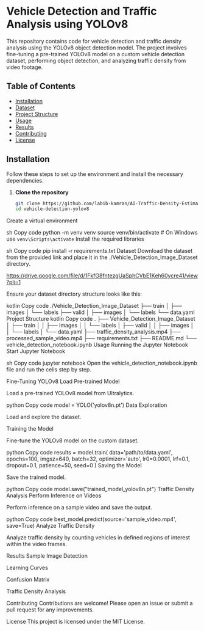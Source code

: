 ﻿# Vehicle Detection and Traffic Analysis using YOLOv8

This repository contains code for vehicle detection and traffic density analysis using the YOLOv8 object detection model. The project involves fine-tuning a pre-trained YOLOv8 model on a custom vehicle detection dataset, performing object detection, and analyzing traffic density from video footage.

## Table of Contents

- [Installation](#installation)
- [Dataset](#dataset)
- [Project Structure](#project-structure)
- [Usage](#usage)
- [Results](#results)
- [Contributing](#contributing)
- [License](#license)

## Installation

Follow these steps to set up the environment and install the necessary dependencies.

1. **Clone the repository**

   ```sh
   git clone https://github.com/labib-kamran/AI-Traffic-Density-Estimation.git
   cd vehicle-detection-yolov8
Create a virtual environment

sh
Copy code
python -m venv venv
source venv/bin/activate  # On Windows use `venv\Scripts\activate`
Install the required libraries

sh
Copy code
pip install -r requirements.txt
Dataset
Download the dataset from the provided link and place it in the ./Vehicle_Detection_Image_Dataset directory.

https://drive.google.com/file/d/1FkfG8fntezgUaSphCVbE1Keh60ycre41/view?pli=1

Ensure your dataset directory structure looks like this:

kotlin
Copy code
./Vehicle_Detection_Image_Dataset
├── train
│   ├── images
│   └── labels
├── valid
│   ├── images
│   └── labels
└── data.yaml
Project Structure
kotlin
Copy code
.
├── Vehicle_Detection_Image_Dataset
│   ├── train
│   │   ├── images
│   │   └── labels
│   ├── valid
│   │   ├── images
│   │   └── labels
│   └── data.yaml
├── traffic_density_analysis.mp4
├── processed_sample_video.mp4
├── requirements.txt
├── README.md
└── vehicle_detection_notebook.ipynb
Usage
Running the Jupyter Notebook
Start Jupyter Notebook

sh
Copy code
jupyter notebook
Open the vehicle_detection_notebook.ipynb file and run the cells step by step.

Fine-Tuning YOLOv8
Load Pre-trained Model

Load a pre-trained YOLOv8 model from Ultralytics.

python
Copy code
model = YOLO('yolov8n.pt')
Data Exploration

Load and explore the dataset.

Training the Model

Fine-tune the YOLOv8 model on the custom dataset.

python
Copy code
results = model.train(
    data='path/to/data.yaml',
    epochs=100,
    imgsz=640,
    batch=32,
    optimizer='auto',
    lr0=0.0001,
    lrf=0.1,
    dropout=0.1,
    patience=50,
    seed=0
)
Saving the Model

Save the trained model.

python
Copy code
model.save("trained_model_yolov8n.pt")
Traffic Density Analysis
Perform Inference on Videos

Perform inference on a sample video and save the output.

python
Copy code
best_model.predict(source='sample_video.mp4', save=True)
Analyze Traffic Density

Analyze traffic density by counting vehicles in defined regions of interest within the video frames.

Results
Sample Image Detection




Learning Curves




Confusion Matrix



Traffic Density Analysis



Contributing
Contributions are welcome! Please open an issue or submit a pull request for any improvements.

License
This project is licensed under the MIT License.

